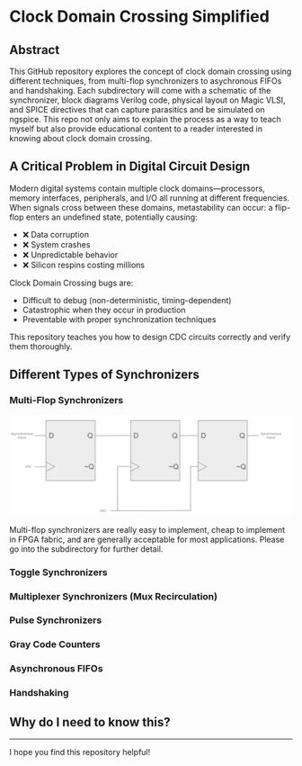 # Clock Domain Crossing Simplified

## Abstract
This GitHub repository explores the concept of clock domain crossing using different techniques, from multi-flop synchronizers to 
asychronous FIFOs and handshaking. Each subdirectory will come with a schematic of the synchronizer, block diagrams Verilog code, physical
layout on Magic VLSI, and SPICE directives that can capture parasitics and be simulated on ngspice. This repo not only aims
to explain the process as a way to teach myself but also provide educational content to a reader interested in knowing about clock domain crossing.

## A Critical Problem in Digital Circuit Design
Modern digital systems contain multiple clock domains—processors, memory interfaces, peripherals, and I/O all running at different frequencies. When signals cross between these domains, metastability can occur: a flip-flop enters an undefined state, potentially causing:
- ❌ Data corruption
- ❌ System crashes
- ❌ Unpredictable behavior
- ❌ Silicon respins costing millions

Clock Domain Crossing bugs are:

- Difficult to debug (non-deterministic, timing-dependent)
- Catastrophic when they occur in production
- Preventable with proper synchronization techniques

This repository teaches you how to design CDC circuits correctly and verify them thoroughly.

## Different Types of Synchronizers

### Multi-Flop Synchronizers
<p align="center">
  <img src="./01 - MultiFlopSynch/TwoFlopSynch.png" />
</p>

Multi-flop synchronizers are really easy to implement, cheap to implement in FPGA fabric, and are generally acceptable for most applications. Please go into the subdirectory for further detail.

### Toggle Synchronizers

### Multiplexer Synchronizers (Mux Recirculation)

### Pulse Synchronizers

### Gray Code Counters

### Asynchronous FIFOs

### Handshaking

## Why do I need to know this?

---

I hope you find this repository helpful!
